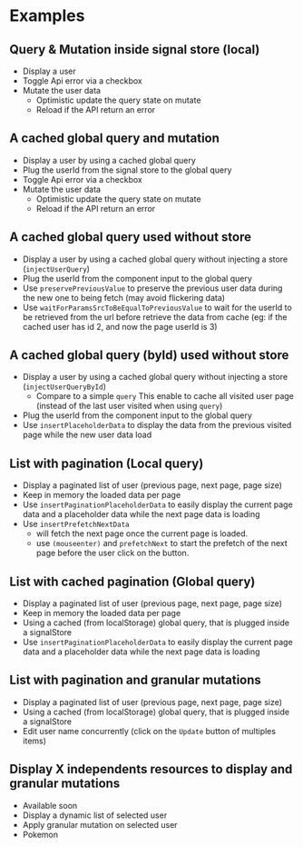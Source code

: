 # Examples

## Query & Mutation inside signal store (local)

- Display a user
- Toggle Api error via a checkbox
- Mutate the user data
  - Optimistic update the query state on mutate
  - Reload if the API return an error

## A cached global query and mutation

- Display a user by using a cached global query
- Plug the userId from the signal store to the global query
- Toggle Api error via a checkbox
- Mutate the user data
  - Optimistic update the query state on mutate
  - Reload if the API return an error

## A cached global query used without store

- Display a user by using a cached global query without injecting a store (`injectUserQuery`)
- Plug the userId from the component input to the global query
- Use `preservePreviousValue` to preserve the previous user data during the new one to being fetch (may avoid flickering data)
- Use `waitForParamsSrcToBeEqualToPreviousValue` to wait for the userId to be retrieved from the url before retrieve the data from cache (eg: if the cached user has id 2, and now the page userId is 3)

## A cached global query (byId) used without store

- Display a user by using a cached global query without injecting a store (`injectUserQueryById`)
  - Compare to a simple `query` This enable to cache all visited user page (instead of the last user visited when using `query`)
- Plug the userId from the component input to the global query
- Use `insertPlaceholderData` to display the data from the previous visited page while the new user data load

## List with pagination (Local query)

- Display a paginated list of user (previous page, next page, page size)
- Keep in memory the loaded data per page
- Use `insertPaginationPlaceholderData` to easily display the current page data and a placeholder data while the next page data is loading
- Use `insertPrefetchNextData`
  - will fetch the next page once the current page is loaded.
  - use `(mouseenter)` and `prefetchNext` to start the prefetch of the next page before the user click on the button.

## List with cached pagination (Global query)

- Display a paginated list of user (previous page, next page, page size)
- Keep in memory the loaded data per page
- Using a cached (from localStorage) global query, that is plugged inside a signalStore
- Use `insertPaginationPlaceholderData` to easily display the current page data and a placeholder data while the next page data is loading

## List with pagination and granular mutations

- Display a paginated list of user (previous page, next page, page size)
- Using a cached (from localStorage) global query, that is plugged inside a signalStore
- Edit user name concurrently (click on the `Update` button of multiples items)

## Display X independents resources to display and granular mutations

- Available soon
- Display a dynamic list of selected user
- Apply granular mutation on selected user
- Pokemon
